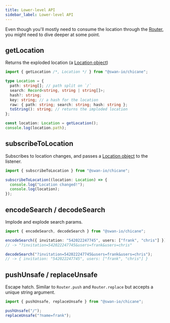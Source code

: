 ```yaml
---
title: Lower-level API
sidebar_label: Lower-level API
---
```


Even though you'll mostly need to consume the location through the [Router](./router), you might need to dive deeper at some point.

## getLocation

Returns the exploded location (a [Location object](#getlocation))

```ts
import { getLocation /*, Location */ } from "@swan-io/chicane";

type Location = {
  path: string[]; // path split on `/`
  search: Record<string, string | string[]>;
  hash?: string;
  key: string; // a hash for the location
  raw: { path: string; search: string; hash: string };
  toString(): string; // returns the imploded location
};

const location: Location = getLocation();
console.log(location.path);
```

## subscribeToLocation

Subscribes to location changes, and passes a [Location object](#getlocation) to the listener.

```ts
import { subscribeToLocation } from "@swan-io/chicane";

subscribeToLocation((location: Location) => {
  console.log("Location changed!");
  console.log(location);
});
```

## encodeSearch / decodeSearch

Implode and explode search params.

```ts
import { encodeSearch, decodeSearch } from "@swan-io/chicane";

encodeSearch({ invitation: "542022247745", users: ["frank", "chris"] });
// -> "?invitation=542022247745&users=frank&users=chris"

decodeSearch("?invitation=542022247745&users=frank&users=chris");
// -> { invitation: "542022247745", users: ["frank", "chris"] }
```

## pushUnsafe / replaceUnsafe

Escape hatch. Similar to `Router.push` and `Router.replace` but accepts a unique string argument.

```ts
import { pushUnsafe, replaceUnsafe } from "@swan-io/chicane";

pushUnsafe("/");
replaceUnsafe("?name=frank");
```
